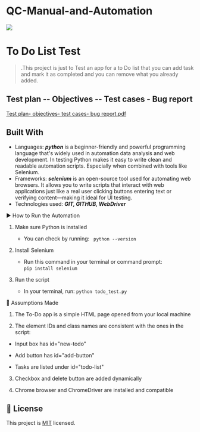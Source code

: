 # QC-Manual-and-Automation

![](https://img.shields.io/static/v1?label=BY&message=Reemoz&color=pink)

<!-- Feel Free to Add, Update, Delete Any Section you find needs so -->

# To Do List Test

> .This project is just to Test an app for a to Do list that you can add task and mark it as completed and you can remove what you already added.



## Test plan -- Objectives -- Test cases - Bug report 

[Test plan- objectives- test cases- bug report.pdf](https://github.com/user-attachments/files/21389664/Test.plan-.objectives-.test.cases-.bug.report.pdf)



## Built With

- Languages: _**python**_ is a beginner-friendly and powerful programming language that's widely used in automation data analysis and web development. In testing Python makes it easy       to write clean and readable automation scripts. Especially when combined with tools like Selenium.
- Frameworks: _**selenium**_ is an open-source tool used for automating web browsers. It allows you to write scripts that interact with web applications just like a real user clicking      buttons entering text or verifying content—making it ideal for UI testing.
- Technologies used: _**GIT, GITHUB, WebDriver**_

▶️ How to Run the Automation
1. Make sure Python is installed
     - You can check by running:
``` python --version```

2. Install Selenium
     - Run this command in your terminal or command prompt:  
     ```pip install selenium```
3. Run the script
     -  In your terminal, run:
```python todo_test.py```

🤔 Assumptions Made
1. The To-Do app is a simple HTML page opened from your local machine

2. The element IDs and class names are consistent with the ones in the script:

  - Input box has id="new-todo"

  - Add button has id="add-button"

  - Tasks are listed under id="todo-list"

3. Checkbox and delete button are added dynamically

4. Chrome browser and ChromeDriver are installed and compatible

## 📝 License

This project is [MIT](/LICENSE) licensed.
